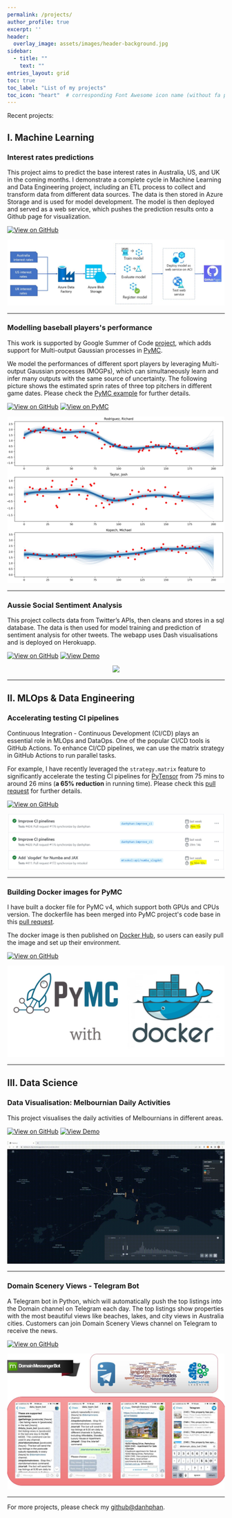 ```yaml
---
permalink: /projects/
author_profile: true
excerpt: ''
header:
  overlay_image: assets/images/header-background.jpg
sidebar:
  - title: ""
    text: ""
entries_layout: grid
toc: true
toc_label: "List of my projects"
toc_icon: "heart"  # corresponding Font Awesome icon name (without fa prefix)
---
```


Recent projects:


## I. Machine Learning

### Interest rates predictions 

This project aims to predict the base interest rates in Australia, US, and UK in the coming months. I demonstrate a complete cycle in Machine Learning and Data Engineering project, including an ETL process to collect and transform data from different data sources. The data is then stored in Azure Storage and is used for model development. The model is then deployed and served as a web service, which pushes the prediction results onto a Github page for visualization.


[![View on GitHub](https://img.shields.io/badge/GitHub-View_on_GitHub-blue?logo=GitHub)](https://github.com/danhphan/credit-risk)

<center><img src="../assets/projects/ir_architecture_v1.jpg"/></center>

---

### Modelling baseball players's performance

This work is supported by Google Summer of Code [project](https://summerofcode.withgoogle.com/programs/2022/projects/lKwZ8APE), which adds support for Multi-output Gaussian processes in [PyMC](https://www.pymc.io/blog/blog_gsoc_2022.html#danh-phan). 

We model the performances of different sport players by leveraging Multi-output Gaussian processes (MOGPs), which can simultaneously learn and infer many outputs with the same source of uncertainty. The following picture shows the estimated sprin rates of three top pitchers in different game dates. Please check the [PyMC example](https://www.pymc.io/projects/examples/en/latest/gaussian_processes/MOGP-Coregion-Hadamard.html) for further details.

[![View on GitHub](https://img.shields.io/badge/GitHub-View_on_GitHub-blue?logo=GitHub)](https://github.com/danhphan/gp_experiments) [![View on PyMC](https://img.shields.io/badge/PyMC-View%20on%20PyMC%20Documentation-brightgreen)](https://www.pymc.io/projects/examples/en/latest/gaussian_processes/MOGP-Coregion-Hadamard.html)

<center><img src="../assets/projects/pitchers_performance.jpg"/></center>

---

### Aussie Social Sentiment Analysis

This project collects data from Twitter’s APIs, then cleans and stores in a sql database. The data is then used for model training and prediction of sentiment analysis for other tweets. The webapp uses Dash visualisations and is deployed on Herokuapp.

[![View on GitHub](https://img.shields.io/badge/GitHub-View_on_GitHub-blue?logo=GitHub)](https://github.com/danhphan/aussie-sentiment)
[![View Demo](https://img.shields.io/badge/%E2%86%91_Deploy_to-Heroku-7056bf.svg?style=flat)](https://aussie-sentiments.herokuapp.com)

<center><img src="../assets/projects/aussie_sentiment_analysis.gif"/></center>

---


## II. MLOps & Data Engineering

### Accelerating testing CI pipelines

Continuous Integration - Continuous Development (CI/CD) plays an essential role in MLOps and DataOps. One of the popular CI/CD tools is GitHub Actions. To enhance CI/CD pipelines, we can use the matrix strategy in GitHub Actions to run parallel tasks. 

For example, I have recently leveraged the `strategy.matrix` feature to significantly accelerate the testing CI pipelines for [PyTensor](https://github.com/pymc-devs/pytensor) from 75 mins to around 26 mins (**a 65% reduction** in running time). Please check this [pull request](https://github.com/pymc-devs/pytensor/pull/176) for further details.

[![View on GitHub](https://img.shields.io/badge/GitHub-View_on_GitHub-blue?logo=GitHub)](https://github.com/pymc-devs/pytensor/pull/176)

<center><img src="../assets/projects/testing_CI.jpg"/></center>

---

### Building Docker images for PyMC

I have built a docker file for PyMC v4, which support both GPUs and CPUs version. The dockerfile has been merged into PyMC project's code base in this [pull request](https://github.com/pymc-devs/pymc/pull/5881).

The docker image is then published on [Docker Hub](https://hub.docker.com/r/pymc/pymc/tags), so users can easily pull the image and set up their environment.

[![View on GitHub](https://img.shields.io/badge/GitHub-View_on_GitHub-blue?logo=GitHub)](https://github.com/danhphan/pymc-docker)

<center><img src="../assets/projects/pymc_docker.JPG"/></center>

---

## III. Data Science

### Data Visualisation: Melbournian Daily Activities

This project visualises the daily activities of Melbournians in different areas.

[![View on GitHub](https://img.shields.io/badge/GitHub-View_on_GitHub-blue?logo=GitHub)](https://github.com/danhphan/melburnian-daily-activities)
[![View Demo](https://img.shields.io/badge/%E2%86%91_Deploy_to-Heroku-7056bf.svg?style=flat)](https://melbourn-city.herokuapp.com/static/activities.html)

<center><img src="../assets/projects/Melbourne_activities_1min.gif"/></center>

---

### Domain Scenery Views - Telegram Bot

A Telegram bot in Python, which will automatically push the top listings into the Domain channel on Telegram each day. The top listings show properties with the most beautiful views like beaches, lakes, and city views in Australia cities. Customers can join Domain Scenery Views channel on Telegram to receive the news.

[![View on GitHub](https://img.shields.io/badge/GitHub-View_on_GitHub-blue?logo=GitHub)](https://github.com/danhphan/Statistical-Learning)

<center><img src="../assets/projects/domain_tegegram_bot.jpg"/></center>

---

For more projects, please check my [github@danhphan](https://github.com/danhphan).